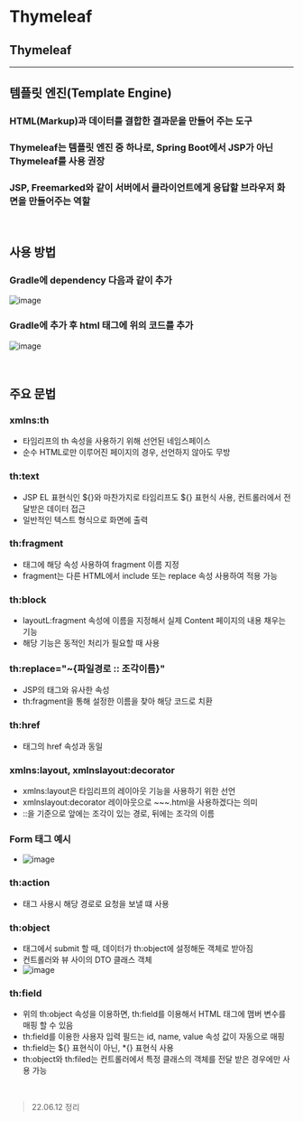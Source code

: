 # Thymeleaf


## Thymeleaf
<hr>

## 템플릿 엔진(Template Engine)
### HTML(Markup)과 데이터를 결합한 결과문을 만들어 주는 도구
### Thymeleaf는 템플릿 엔진 중 하나로, Spring Boot에서 JSP가 아닌 Thymeleaf를 사용 권장
### JSP, Freemarked와 같이 서버에서 클라이언트에게 응답할 브라우저 화면을 만들어주는 역할
<br>

## 사용 방법
### Gradle에 dependency 다음과 같이 추가
![image](https://user-images.githubusercontent.com/57441201/173231044-b2d78760-2ff9-4912-9a54-272986351efd.png)

### Gradle에 추가 후 html 태그에 위의 코드를 추가
![image](https://user-images.githubusercontent.com/57441201/173231083-649661c9-8dad-4951-a01b-28a24e1e1dd8.png)

<br>

## 주요 문법
### xmlns:th
  * 타임리프의 th 속성을 사용하기 위해 선언된 네임스페이스
  * 순수 HTML로만 이루어진 페이지의 경우, 선언하지 않아도 무방

### th:text
  * JSP EL 표현식인 ${}와 마찬가지로 타임리프도 ${} 표현식 사용, 컨트롤러에서 전달받은 데이터 접근
  * 일반적인 텍스트 형식으로 화면에 출력

### th:fragment
  *  <head> 태그에 해당 속성 사용하여 fragment 이름 지정
  * fragment는 다른 HTML에서 include 또는 replace 속성 사용하여 적용 가능
  
### th:block
  * layoutL:fragment 속성에 이름을 지정해서 실제 Content 페이지의 내용 채우는 기능
  * 해당 기능은 동적인 처리가 필요할 때 사용
  
### th:replace="~{파일경로 :: 조각이름}"
  * JSP의 <include> 태그와 유사한 속성
  * th:fragment을 통해 설정한 이름을 찾아 해당 코드로 치환
  
### th:href
  * <a> 태그의 href 속성과 동일
  
### xmlns:layout, xmlnslayout:decorator
  * xmlns:layout은 타임리프의 레이아웃 기능을 사용하기 위한 선언
  * xmlnslayout:decorator 레이아웃으로 ~~~.html을 사용하겠다는 의미
  * ::을 기준으로 앞에는 조각이 있는 경로, 뒤에는 조각의 이름
  
### Form 태그 예시
  * ![image](https://user-images.githubusercontent.com/57441201/173233257-05a535f0-fd84-44d7-aa15-db12859c9d20.png)

  
### th:action
  * <form> 태그 사용시 해당 경로로 요청을 보낼 떄 사용
  
### th:object
  * <form> 태그에서 submit 할 때, 데이터가 th:object에 설정해둔 객체로 받아짐
  * 컨트롤러와 뷰 사이의 DTO 클래스 객체
  * ![image](https://user-images.githubusercontent.com/57441201/173232661-49dad68b-edbe-43dd-841d-133443a02ab4.png)

### th:field
  * 위의 th:object 속성을 이용하면, th:field를 이용해서 HTML 태그에 맴버 변수를 매핑 할 수 있음
  * th:field를 이용한 사용자 입력 필드는 id, name, value 속성 값이 자동으로 매핑
  * th:field는 ${} 표현식이 아닌, *{} 표현식 사용
  * th:object와 th:filed는 컨트롤러에서 특정 클래스의 객체를 전달 받은 경우에만 사용 가능

<br>

> 22.06.12 정리
